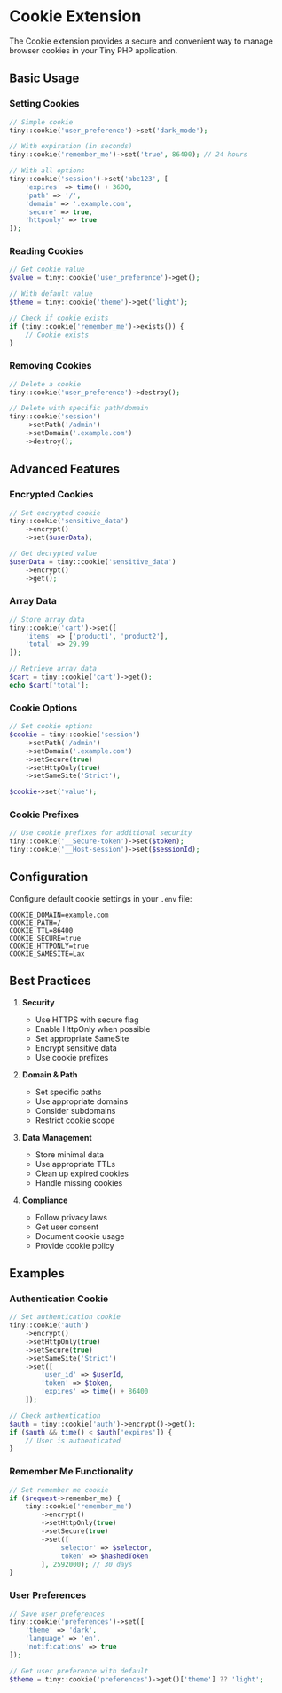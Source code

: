 # Cookie Extension

The Cookie extension provides a secure and convenient way to manage browser cookies in your Tiny PHP application.

## Basic Usage

### Setting Cookies

```php
// Simple cookie
tiny::cookie('user_preference')->set('dark_mode');

// With expiration (in seconds)
tiny::cookie('remember_me')->set('true', 86400); // 24 hours

// With all options
tiny::cookie('session')->set('abc123', [
    'expires' => time() + 3600,
    'path' => '/',
    'domain' => '.example.com',
    'secure' => true,
    'httponly' => true
]);
```

### Reading Cookies

```php
// Get cookie value
$value = tiny::cookie('user_preference')->get();

// With default value
$theme = tiny::cookie('theme')->get('light');

// Check if cookie exists
if (tiny::cookie('remember_me')->exists()) {
    // Cookie exists
}
```

### Removing Cookies

```php
// Delete a cookie
tiny::cookie('user_preference')->destroy();

// Delete with specific path/domain
tiny::cookie('session')
    ->setPath('/admin')
    ->setDomain('.example.com')
    ->destroy();
```

## Advanced Features

### Encrypted Cookies

```php
// Set encrypted cookie
tiny::cookie('sensitive_data')
    ->encrypt()
    ->set($userData);

// Get decrypted value
$userData = tiny::cookie('sensitive_data')
    ->encrypt()
    ->get();
```

### Array Data

```php
// Store array data
tiny::cookie('cart')->set([
    'items' => ['product1', 'product2'],
    'total' => 29.99
]);

// Retrieve array data
$cart = tiny::cookie('cart')->get();
echo $cart['total'];
```

### Cookie Options

```php
// Set cookie options
$cookie = tiny::cookie('session')
    ->setPath('/admin')
    ->setDomain('.example.com')
    ->setSecure(true)
    ->setHttpOnly(true)
    ->setSameSite('Strict');

$cookie->set('value');
```

### Cookie Prefixes

```php
// Use cookie prefixes for additional security
tiny::cookie('__Secure-token')->set($token);
tiny::cookie('__Host-session')->set($sessionId);
```

## Configuration

Configure default cookie settings in your `.env` file:

```env
COOKIE_DOMAIN=example.com
COOKIE_PATH=/
COOKIE_TTL=86400
COOKIE_SECURE=true
COOKIE_HTTPONLY=true
COOKIE_SAMESITE=Lax
```

## Best Practices

1. **Security**
   - Use HTTPS with secure flag
   - Enable HttpOnly when possible
   - Set appropriate SameSite
   - Encrypt sensitive data
   - Use cookie prefixes

2. **Domain & Path**
   - Set specific paths
   - Use appropriate domains
   - Consider subdomains
   - Restrict cookie scope

3. **Data Management**
   - Store minimal data
   - Use appropriate TTLs
   - Clean up expired cookies
   - Handle missing cookies

4. **Compliance**
   - Follow privacy laws
   - Get user consent
   - Document cookie usage
   - Provide cookie policy

## Examples

### Authentication Cookie

```php
// Set authentication cookie
tiny::cookie('auth')
    ->encrypt()
    ->setHttpOnly(true)
    ->setSecure(true)
    ->setSameSite('Strict')
    ->set([
        'user_id' => $userId,
        'token' => $token,
        'expires' => time() + 86400
    ]);

// Check authentication
$auth = tiny::cookie('auth')->encrypt()->get();
if ($auth && time() < $auth['expires']) {
    // User is authenticated
}
```

### Remember Me Functionality

```php
// Set remember me cookie
if ($request->remember_me) {
    tiny::cookie('remember_me')
        ->encrypt()
        ->setHttpOnly(true)
        ->setSecure(true)
        ->set([
            'selector' => $selector,
            'token' => $hashedToken
        ], 2592000); // 30 days
}
```

### User Preferences

```php
// Save user preferences
tiny::cookie('preferences')->set([
    'theme' => 'dark',
    'language' => 'en',
    'notifications' => true
]);

// Get user preference with default
$theme = tiny::cookie('preferences')->get()['theme'] ?? 'light';
```
